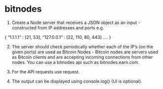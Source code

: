 # bitnodes

1. Create a Node server that receives a JSON object as an input - constructed from IP addresses and ports e.g.

{
“1.1.1.1” : [21, 53],
“127.0.0.1” : [22, 110, 80, 443]
….
}

2. The server should check periodically whether each of the IP’s (on the given ports) are used as Bitcoin Nodes - Bitcoin nodes are servers used as Bitcoin clients and are accepting incoming connections from other nodes.
You can use a bitnodes api such as bitnodes.earn.com.

3. For the API requests use request.

4. The output can be displayed using console.log() (UI is optional).
